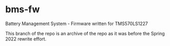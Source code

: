 # bms-fw
Battery Management System - Firmware written for TMS570LS1227 

This branch of the repo is an archive of the repo as it was before the Spring 2022 rewrite effort.

